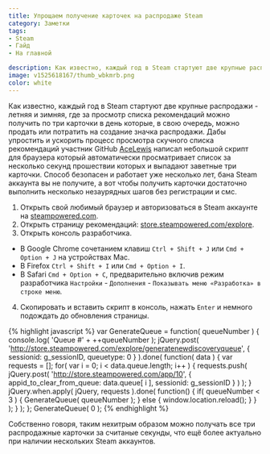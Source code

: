 ```yaml
---
title: Упрощаем получение карточек на распродаже Steam
category: Заметки
tags:
- Steam
- Гайд
- На главной

description: Как известно, каждый год в Steam стартуют две крупные распродажи - летняя и зимняя, где за просмотр списка рекомендаций можно получить по три карточки в день...
image: v1525618167/thumb_wbkmrb.png
color: white
---
```


Как известно, каждый год в Steam стартуют две крупные распродажи - летняя и зимняя, где за просмотр списка рекомендаций можно получить по три карточки в день которые, в свою очередь, можно продать или потратить на создание значка распродажи. Дабы упростить и ускорить процесс просмотра скучного списка рекомендаций участник GitHub [AceLewis][1] написал небольшой скрипт для браузера который автоматически просматривает список за несколько секунд прошествии которых и выпадают заветные три карточки. Способ безопасен и работает уже несколько лет, бана Steam аккаунта вы не получите, а вот чтобы получить карточки достаточно выполнить несколько незаурядных шагов без регистрации и смс.

<!-- more -->

1. Открыть свой любимый браузер и авторизоваться в Steam аккаунте на [steampowered.com][2].
2. Открыть страницу рекомендаций: [store.steampowered.com/explore][3].
3. Открыть консоль разработчика.
- В Google Chrome сочетанием клавиш `Ctrl + Shift + J` или `Cmd + Option + J` на устройствах Mac.
- В Firefox `Ctrl + Shift + I` или `Cmd + Option + I`.
- В Safari `Cmd + Option + C`, предварительно включив режим разработчика `Настройки` - `Дополнения` -
`Показывать меню «Разработка» в строке меню`.
4. Скопировать и вставить скрипт в консоль, нажать `Enter` и немного подождать до обновления страницы.

{% highlight javascript %}
var GenerateQueue = function( queueNumber )
{
    console.log( 'Queue #' + ++queueNumber );
    jQuery.post( 'http://store.steampowered.com/explore/generatenewdiscoveryqueue', { sessionid: g_sessionID, queuetype: 0 } ).done( function( data )
    {
        var requests = [];
        for( var i = 0; i < data.queue.length; i++ )
        {
            requests.push( jQuery.post( 'http://store.steampowered.com/app/10', { appid_to_clear_from_queue: data.queue[ i ], sessionid: g_sessionID } ) );
        }
        jQuery.when.apply( jQuery, requests ).done( function()
        {
            if( queueNumber < 3 )
            {
                GenerateQueue( queueNumber );
            }
            else
            {
                window.location.reload();
            }
        } );
    } );
};
GenerateQueue( 0 );
{% endhighlight %}

Собственно говоря, таким нехитрым образом можно получать все три распродажные карточки за считаные секунды, что ещё более актуально при наличии нескольких Steam аккаунтов. 

[1]:	https://github.com/AceLewis/
[2]:	http://steampowered.com/
[3]:	http://store.steampowered.com/explore/